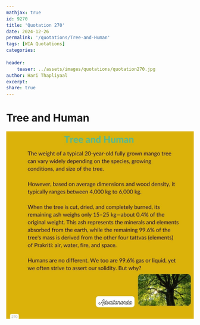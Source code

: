 ```yaml
---
mathjax: true
id: 9270
title: 'Quotation 270'
date: 2024-12-26
permalink: '/quotations/Tree-and-Human'
tags: [WIA Quotations] 
categories: 

header:
    teaser: ../assets/images/quotations/quotation270.jpg
author: Hari Thapliyaal 
excerpt:
share: true 
---
```


# Tree and Human

![Tree and Human](../assets/images/quotations/quotation270.jpg)
